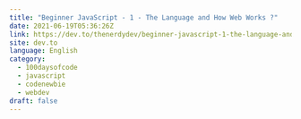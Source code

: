 ```yaml
---
title: "Beginner JavaScript - 1 - The Language and How Web Works ?"
date: 2021-06-19T05:36:26Z
link: https://dev.to/thenerdydev/beginner-javascript-1-the-language-and-how-web-works-2mgl?utm_medium=RSS&utm_source=news.12bit.vn
site: dev.to
language: English
category:
  - 100daysofcode
  - javascript
  - codenewbie
  - webdev
draft: false
---
```

